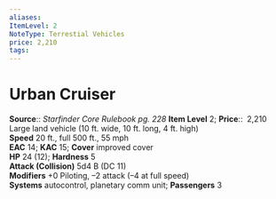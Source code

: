```yaml
---
aliases: 
ItemLevel: 2
NoteType: Terrestial Vehicles
price: 2,210
tags: 
---
```


# Urban Cruiser

**Source**:: _Starfinder Core Rulebook pg. 228_
**Item Level** 2;
**Price**::  2,210  
Large land vehicle (10 ft. wide, 10 ft. long, 4 ft. high)  
**Speed** 20 ft., full 500 ft., 55 mph  
**EAC** 14; **KAC** 15; **Cover** improved cover  
**HP** 24 (12); **Hardness** 5  
**Attack (Collision)** 5d4 B (DC 11)  
**Modifiers** +0 Piloting, –2 attack (–4 at full speed)  
**Systems** autocontrol, planetary comm unit; **Passengers** 3
